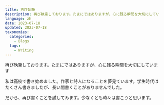```yaml
---
title: 再び執筆
description: 再び執筆しております。たまにではありますが、心に残る瞬間を大切にしています 
language: zh
date: 2023-07-18
updated: 2023-07-18
taxonomies:
  categories:
    - Blogs
  tags:
    - Writing
---
```


再び執筆しております。たまにではありますが、心に残る瞬間を大切にしています
<!-- more -->

私は高校で書き始めました。作家と詩人になることを夢見ています。学生時代はたくさん書きましたが、長い間書くことがありませんでした。

だから、再び書くことを試してみます。少なくとも時々は書こうと思います。